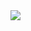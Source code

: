 <img src="https://genshin-card.getloli.com/17/20934997.png">

<!-- steam-box start -->
<!-- steam-box end -->
<!-- waka-box start -->
<!-- waka-box end -->
